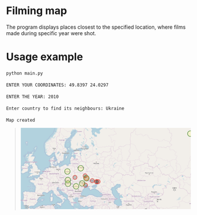 # Filming map

The program displays places closest to the specified location, where films made during specific year were shot.
 
# Usage example
```
python main.py

ENTER YOUR COORDINATES: 49.8397 24.0297

ENTER THE YEAR: 2010
 
Enter country to find its neighbours: Ukraine

Map created
```
>![Alt text](result.png?raw=true)
